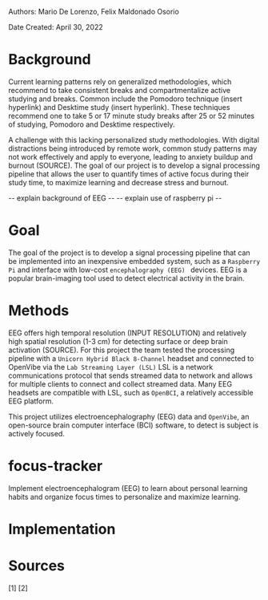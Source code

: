Authors: Mario De Lorenzo, Felix Maldonado Osorio

Date Created: April 30, 2022

# Background 

Current learning patterns rely on generalized methodologies, which recommend to take consistent breaks and compartmentalize active studying and breaks. 
Common include the Pomodoro technique (insert hyperlink) and Desktime study (insert hyperlink). These techniques recommend one to take 5 or 17 minute 
study breaks after 25 or 52 minutes of studying, Pomodoro and Desktime respectively. 

A challenge with this lacking personalized study methodologies. With digital distractions being introduced by remote work, common study patterns may not 
work effectively and apply to everyone, leading to anxiety buildup and burnout (SOURCE). The goal of our project is to develop a signal processing pipeline 
that allows the user to quantify times of active focus during their study time, to maximize learning and decrease stress and burnout. 

-- explain background of EEG -- 
-- explain use of raspberry pi -- 
# Goal
The goal of the project is to develop a signal processing pipeline that can be implemented into an inexpensive embedded system, such as a 
```Raspberry Pi``` and interface with low-cost ```encephalography (EEG) ``` devices. EEG is a popular brain-imaging tool used to detect electrical activity in the brain. 
# Methods
EEG offers high temporal resolution (INPUT RESOLUTION) and relatively high spatial resolution (1-3 cm) for detecting surface or deep brain activation (SOURCE). 
For this project the team tested the processing pipeline with a ```Unicorn Hybrid Black 8-Channel``` headset and connected to OpenVibe via the 
```Lab Streaming Layer (LSL)``` LSL is a network communications protocol that sends streamed data to network and allows for multiple clients to connect and 
collect streamed data. Many EEG headsets are compatible with LSL, such as ```OpenBCI```, a relatively accessible EEG platform. 

This project utilizes electroencephalography (EEG) data and ```OpenVibe```, an open-source brain computer interface (BCI) software, 
to detect is subject is actively focused. 

# focus-tracker
Implement electroencephalogram (EEG) to learn about personal learning habits and organize focus times to personalize and maximize learning.

# Implementation

# Sources
[1]
[2] 

